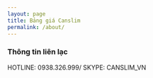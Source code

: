```yaml
---
layout: page
title: Bảng giá Canslim
permalink: /about/
---
```


### Thông tin liên lạc

HOTLINE: 0938.326.999/ SKYPE: CANSLIM_VN
